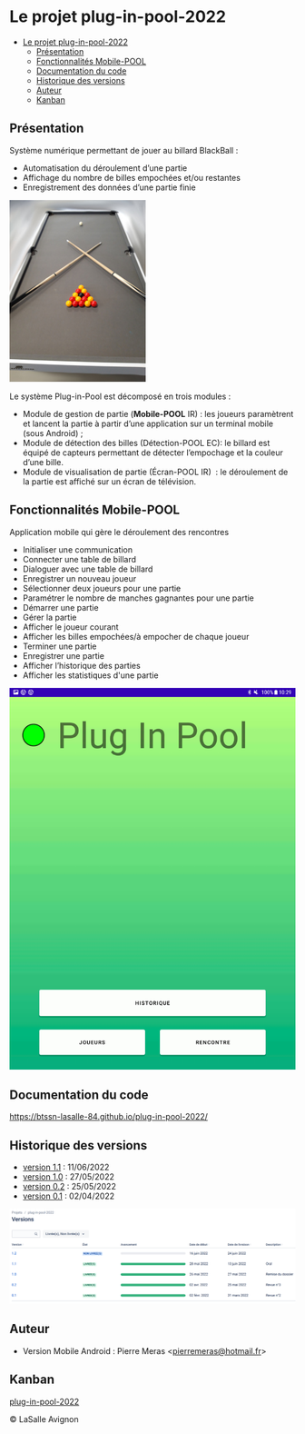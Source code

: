 # Le projet plug-in-pool-2022

- [Le projet plug-in-pool-2022](#le-projet-plug-in-pool-2022)
  - [Présentation](#présentation)
  - [Fonctionnalités Mobile-POOL](#fonctionnalités-mobile-pool)
  - [Documentation du code](#documentation-du-code)
  - [Historique des versions](#historique-des-versions)
  - [Auteur](#auteur)
  - [Kanban](#kanban)

## Présentation

Système numérique permettant de jouer au billard BlackBall :

- Automatisation du déroulement d’une partie
- Affichage du nombre de billes empochées et/ou restantes
- Enregistrement des données d’une partie finie

![](captures/billard.jpg)

Le système Plug-in-Pool est décomposé en trois modules :

- Module de gestion de partie (**Mobile-POOL** IR)​ : les joueurs paramètrent et lancent la partie à partir d’une application sur un terminal mobile (sous Android) ;
- Module de détection des billes (Détection-POOL EC)​: le billard est équipé de capteurs permettant de détecter l’empochage et la couleur d’une bille.
- Module de visualisation de partie (Écran-POOL IR) ​ : le déroulement de la partie est affiché sur un écran de télévision.

## Fonctionnalités Mobile-POOL

Application mobile qui gère le déroulement des rencontres

- Initialiser une communication
- Connecter une table de billard
- Dialoguer avec une table de billard
- Enregistrer un nouveau joueur
- Sélectionner deux joueurs pour une partie
- Paramétrer le nombre de manches gagnantes pour une partie
- Démarrer une partie
- Gérer la partie
- Afficher le joueur courant
- Afficher les billes empochées/à empocher de chaque joueur
- Terminer une partie
- Enregistrer une partie
- Afficher l’historique des parties
- Afficher les statistiques d'une partie

![](captures/plug-in-pool.gif)

## Documentation du code

https://btssn-lasalle-84.github.io/plug-in-pool-2022/


## Historique des versions

- [version 1.1](https://github.com/btssn-lasalle-84/plug-in-pool-2022/releases/tag/1.1) : 11/06/2022
- [version 1.0](https://github.com/btssn-lasalle-84/plug-in-pool-2022/releases/tag/1.0) : 27/05/2022
- [version 0.2](https://github.com/btssn-lasalle-84/plug-in-pool-2022/releases/tag/0.2) : 25/05/2022
- [version 0.1](https://github.com/btssn-lasalle-84/plug-in-pool-2022/releases/tag/0.1) : 02/04/2022

![](captures/jira-versions-plug-in-pool.png)

## Auteur

- Version Mobile Android : Pierre Meras <<pierremeras@hotmail.fr>>

## Kanban

[plug-in-pool-2022](https://github.com/btssn-lasalle-84/plug-in-pool-2022/projects/1)

©️ LaSalle Avignon

